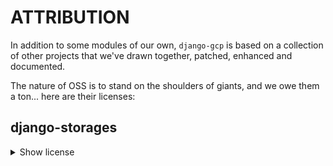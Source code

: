 # ATTRIBUTION

In addition to some modules of our own, `django-gcp` is based on a collection of other projects
that we've drawn together, patched, enhanced and documented.

The nature of OSS is to stand on the shoulders of giants, and we owe them a ton... here are their licenses:

## django-storages

<details>
  <summary>Show license</summary>

BSD 3-Clause License

Copyright (c) 2008 - 2019, See AUTHORS
All rights reserved.

Redistribution and use in source and binary forms, with or without
modification, are permitted provided that the following conditions are met:

1. Redistributions of source code must retain the above copyright notice, this
   list of conditions and the following disclaimer.

2. Redistributions in binary form must reproduce the above copyright notice,
   this list of conditions and the following disclaimer in the documentation
   and/or other materials provided with the distribution.

3. Neither the name of the copyright holder nor the names of its
   contributors may be used to endorse or promote products derived from
   this software without specific prior written permission.

THIS SOFTWARE IS PROVIDED BY THE COPYRIGHT HOLDERS AND CONTRIBUTORS "AS IS"
AND ANY EXPRESS OR IMPLIED WARRANTIES, INCLUDING, BUT NOT LIMITED TO, THE
IMPLIED WARRANTIES OF MERCHANTABILITY AND FITNESS FOR A PARTICULAR PURPOSE ARE
DISCLAIMED. IN NO EVENT SHALL THE COPYRIGHT HOLDER OR CONTRIBUTORS BE LIABLE
FOR ANY DIRECT, INDIRECT, INCIDENTAL, SPECIAL, EXEMPLARY, OR CONSEQUENTIAL
DAMAGES (INCLUDING, BUT NOT LIMITED TO, PROCUREMENT OF SUBSTITUTE GOODS OR
SERVICES; LOSS OF USE, DATA, OR PROFITS; OR BUSINESS INTERRUPTION) HOWEVER
CAUSED AND ON ANY THEORY OF LIABILITY, WHETHER IN CONTRACT, STRICT LIABILITY,
OR TORT (INCLUDING NEGLIGENCE OR OTHERWISE) ARISING IN ANY WAY OUT OF THE USE
OF THIS SOFTWARE, EVEN IF ADVISED OF THE POSSIBILITY OF SUCH DAMAGE.

AUTHORS:

By order of apparition, thanks:
_ Marty Alchin (S3)
_ David Larlet (S3)
_ Arne Brodowski (S3)
_ Sebastian Serrano (S3)
_ Andrew McClain (MogileFS)
_ Rafal Jonca (FTP)
_ Chris McCormick (S3 with Boto)
_ Ivanov E. (Database)
_ Ariel Núñez (packaging)
_ Wim Leers (SymlinkOrCopy + patches)
_ Michael Elsdörfer (Overwrite + PEP8 compatibility)
_ Christian Klein (CouchDB)
_ Rich Leland (Mosso Cloud Files)
_ Jason Christa (patches)
_ Adam Nelson (patches)
_ Erik CW (S3 encryption)
_ Axel Gembe (Hash path)
_ Waldemar Kornewald (MongoDB)
_ Russell Keith-Magee (Apache LibCloud patches)
_ Jannis Leidel (S3 and GS with Boto)
_ Andrei Coman (Azure)
_ Chris Streeter (S3 with Boto)
_ Josh Schneier (Fork maintainer, Bugfixes, Py3K)
_ Anthony Monthe (Dropbox)
_ EunPyo (Andrew) Hong (Azure)
_ Michael Barrientos (S3 with Boto3)
_ piglei (patches)
_ Matt Braymer-Hayes (S3 with Boto3)
_ Eirik Martiniussen Sylliaas (Google Cloud Storage native support)
_ Jody McIntyre (Google Cloud Storage native support)
_ Stanislav Kaledin (Bug fixes in SFTPStorage)
_ Filip Vavera (Google Cloud MIME types support)
_ Max Malysh (Dropbox large file support)
_ Scott White (Google Cloud updates)
_ Alex Watt (Google Cloud Storage patch)
_ Jumpei Yoshimura (S3 docs)
_ Jon Dufresne
_ Rodrigo Gadea (Dropbox fixes)
_ Martey Dodoo
_ Chris Rink
_ Shaung Cheng (S3 docs)
_ Andrew Perry (Bug fixes in SFTPStorage)
_ Manuel Kaufmann (humitos)
_ Taras Petriichuk (Dropbox write\*mode option)

- Zoe Liao (S3 docs)
  _ Jonathan Ehwald
  _ Dan Hook
  \_ François Freitag (S3)

Extra thanks to Marty for adding this in Django,
you can buy his very interesting book (Pro Django).

</details>
